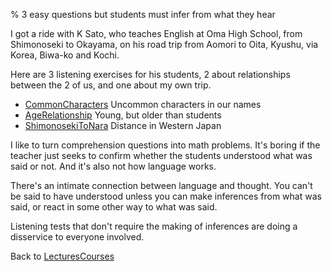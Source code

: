 % 3 easy questions but students must infer from what they hear

I got a ride with K Sato, who teaches English at Oma High School, from Shimonoseki to Okayama, on his road trip from Aomori to Oita, Kyushu, via Korea, Biwa-ko and Kochi.

Here are 3 listening exercises for his students, 2 about relationships between the 2 of us, and one about my own trip.

- [CommonCharacters](CommonCharacters.html) Uncommon characters in our names
- [AgeRelationship](AgeRelationship.html) Young, but older than students
- [ShimonosekiToNara](ShimonosekiToNara.html) Distance in Western Japan

I like to turn comprehension questions into math problems. It's boring if the teacher just seeks to confirm whether the students understood what was said or not. And it's also not how language works.

There's an intimate connection between language and thought. You can't be said to have understood unless you can make inferences from what was said, or react in some other way to what was said.

Listening tests that don't require the making of inferences are doing a disservice to everyone involved.

Back to [LecturesCourses](LecturesCourses.html)

